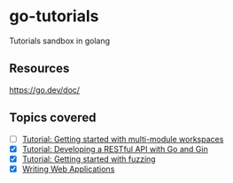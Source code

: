 # go-tutorials
Tutorials sandbox in golang

## Resources

https://go.dev/doc/

## Topics covered

- [ ] [Tutorial: Getting started with multi-module workspaces](https://go.dev/doc/tutorial/workspaces.html)
- [x] [Tutorial: Developing a RESTful API with Go and Gin](https://go.dev/doc/tutorial/web-service-gin.html)
- [x] [Tutorial: Getting started with fuzzing](https://go.dev/doc/tutorial/fuzz.html)
- [x] [Writing Web Applications](https://go.dev/doc/articles/wiki/)
